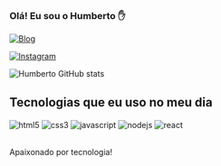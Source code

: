 ### Olá! Eu sou o Humberto ✋

[![Blog](https://img.shields.io/website?label=MyNoteBook.com&style=for-the-badge&url=https://humbertomonteiro.github.io/mynotebook/)](https://humbertomonteiro.github.io/mynotebook/)

[![Instagram](https://img.shields.io/badge/Instagram-E4405F?style=for-the-badge&logo=instagram&logoColor=white)](https://www.instagram.com/humberto.fh/)

![Humberto GitHub stats](https://github-readme-stats.vercel.app/api?username=humbertomonteiro&show_icons=true&theme=dracula)

## Tecnologias que eu uso no meu dia

<div style='display: inline_block'>
<img align='center' alt='html5' src='https://img.shields.io/badge/HTML5-E34F26?style=for-the-badge&logo=html5&logoColor=white' />
<img align='center' alt='css3' src='https://img.shields.io/badge/CSS3-1572B6?style=for-the-badge&logo=css3&logoColor=white' />
<img align='center' alt='javascript' src='https://img.shields.io/badge/JavaScript-F7DF1E?style=for-the-badge&logo=javascript&logoColor=black' />
<img align='center' alt='nodejs' src='https://img.shields.io/badge/Node.js-43853D?style=for-the-badge&logo=node.js&logoColor=white' />
<img align='center' alt='react' src='https://img.shields.io/badge/React-20232A?style=for-the-badge&logo=react&logoColor=61DAFB' />
</div> <br/>

Apaixonado por tecnologia!
